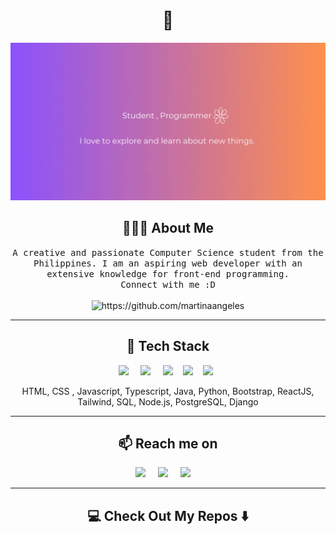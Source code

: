 
<h1 align="center"> 👋 </h1>
<div align="center">
  <img src="images/Header.gif" alt="header"/>
</div>

<h2 align="center"> 👩🏻‍💻 About Me</h2>
<p align="center">
  <samp> A creative and passionate Computer Science student from the Philippines. I am an aspiring web developer with an extensive knowledge for front-end programming. 
  </samp> <br/>
  <samp> Connect with me :D
  </samp>
  <br> <br>
  <img src="![](https://hit.yhype.me/github/profile?user_id=121085579)" alt="https://github.com/martinaangeles" />
</p>

<hr>

<h2 align="center"> 🔭 Tech Stack</h2>
<p align="center">
  <img src="https://img.shields.io/badge/HTML-239120?style=for-the-badge&logo=html5&logoColor=white"/> &nbsp;&nbsp;&nbsp;
  <img src="https://img.shields.io/badge/JavaScript-F7DF1E?style=for-the-badge&logo=javascript&logoColor=black"/> &nbsp;&nbsp;&nbsp;
  <img src="https://img.shields.io/badge/node.js%20-%2343853D.svg?&style=for-the-badge&logo=node.js&logoColor=white" />&nbsp;&nbsp;&nbsp;
  <img src="https://img.shields.io/badge/react%20-%2300D9FF.svg?&style=for-the-badge&logo=react&logoColor=white" />&nbsp;&nbsp;&nbsp;
  <img src="https://img.shields.io/badge/tailwind-css%20-%231572B6.svg?&style=for-the-badge&logo=tailwind-css&logoColor=white" />&nbsp;&nbsp;
</p>
<p align="center">HTML, CSS , Javascript, Typescript, Java, Python, Bootstrap, ReactJS, Tailwind, SQL, Node.js, PostgreSQL, Django</p>

<hr>

<h2  align="center">📫 Reach me on</h2>
<p align="center">
  <a target="_blank"href="www.linkedin.com/in/martina-angeles-a9461226a/"><img src="https://img.shields.io/badge/linkedin-%230077B5.svg?&style=for-the-badge&logo=linkedin&logoColor=white" /></a>&nbsp;&nbsp;&nbsp;&nbsp;
  <a target="_blank"href="https://twitter.com/martinaangeles"><img src="https://img.shields.io/badge/twitter-%231DA1F2.svg?&style=for-the-badge&logo=twitter&logoColor=white" /></a>&nbsp;&nbsp;&nbsp;&nbsp;
  <a href="mailto:martina1234angeles@gmail.com.com?subject=Hello%20Martina,%20From%20Github"><img src="https://img.shields.io/badge/gmail-%23D14836.svg?&style=for-the-badge&logo=gmail&logoColor=white" /></a>&nbsp;&nbsp;&nbsp;&nbsp;
</p>

<hr>

<h2  align="center">💻 Check Out My Repos ⬇️ </h2>
